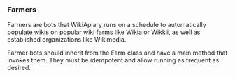 ### Farmers

Farmers are bots that WikiApiary runs on a schedule to automatically populate wikis on popular wiki farms like Wikia or Wikkii, as well as established organizations like Wikimedia.

Farmer bots should inherit from the Farm class and have a main method that invokes them. They must be idempotent and allow running as frequent as desired.
